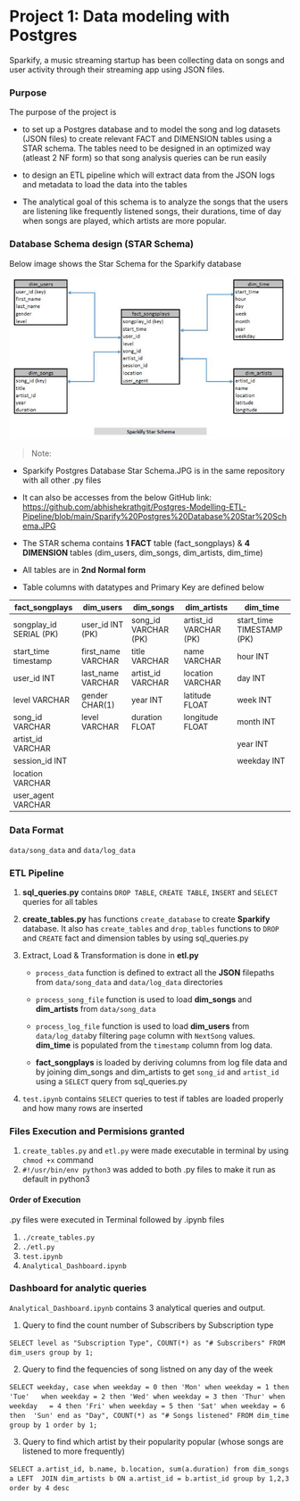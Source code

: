 # Project 1: Data modeling with Postgres
Sparkify, a music streaming startup has been collecting data on songs and user activity through their streaming app using JSON files.
### Purpose
The purpose of the project is
- to set up a Postgres database and to model the song and log datasets (JSON files) to create relevant FACT and DIMENSION tables using a STAR schema. The tables need to be designed in an optimized way (atleast 2 NF form) so that song analysis queries can be run easily

- to design an ETL pipeline which will extract data from the JSON logs and metadata to load the data into the tables

- The analytical goal of this schema is to analyze the songs that the users are listening like frequently listened songs, their durations, time of day when songs are played, which artists are more popular.

### Database Schema design (STAR Schema)

Below image shows the Star Schema for the Sparkify database

![Sparkify Star Schema](https://github.com/abhishekrathgit/Postgres-Modelling-ETL-Pipeline/blob/main/Sparkify%20Postgres%20Database%20Star%20Schema.JPG "Sparkify Star Schema")

>Note:
 - Sparkify Postgres Database Star Schema.JPG is in the same repository with all other .py files
 - It can also be accesses from the below GitHub link:
   https://github.com/abhishekrathgit/Postgres-Modelling-ETL-Pipeline/blob/main/Sparify%20Postgres%20Database%20Star%20Schema.JPG

- The STAR schema contains **1 FACT** table (fact_songplays) & **4 DIMENSION** tables (dim_users, dim_songs, dim_artists, dim_time)

- All tables are in **2nd Normal form**
- Table columns with datatypes and Primary Key are defined below

| fact_songplays        |dim_users         |dim_songs           |dim_artists           |dim_time
|-----------------------|------------------|--------------------|----------------------|-------
|songplay_id SERIAL (PK)|user_id INT (PK)  |song_id VARCHAR (PK)|artist_id VARCHAR (PK)|start_time TIMESTAMP (PK)
|start_time timestamp   |first_name VARCHAR|title VARCHAR       |name VARCHAR          |hour INT
|user_id INT            |last_name VARCHAR |artist_id VARCHAR   |location VARCHAR      |day INT
|level VARCHAR          |gender CHAR(1)    |year INT            |latitude FLOAT        |week INT
|song_id VARCHAR        |level VARCHAR     |duration FLOAT      |longitude FLOAT       |month INT
|artist_id VARCHAR      |                  |                    |                      |year INT
|session_id INT         |                  |                    |                      |weekday INT
|location VARCHAR
|user_agent VARCHAR

### Data Format
`data/song_data` and `data/log_data`
### ETL Pipeline
1. **sql_queries.py** contains `DROP TABLE`, `CREATE TABLE`, `INSERT` and `SELECT` queries for all tables

2. **create_tables.py** has functions `create_database` to create **Sparkify** database. It also has `create_tables` and `drop_tables` functions to `DROP` and `CREATE` fact and dimension tables by using sql_queries.py
3. Extract, Load & Transformation is done in **etl.py**
    - `process_data` function is defined to extract all the **JSON** filepaths from `data/song_data` and `data/log_data` directories

    - `process_song_file` function is used to load **dim_songs** and **dim_artists** from `data/song_data`
    - `process_log_file` function is used to load **dim_users** from `data/log_data`by filtering `page` column with `NextSong` values. **dim_time** is populated from the `timestamp` column from log data.
    - **fact_songplays** is loaded by deriving columns from log file data and by joining dim_songs and dim_artists to get `song_id` and `artist_id` using a `SELECT` query from sql_queries.py

4. `test.ipynb` contains `SELECT` queries to test if tables are loaded properly and how many rows are inserted


### Files Execution and Permisions granted
1. `create_tables.py` and `etl.py` were made executable in terminal by using `chmod +x` command
2. `#!/usr/bin/env python3` was added to both .py files to make it run as default in python3

#### Order of Execution
.py files were executed in Terminal followed by .ipynb files
1. `./create_tables.py`
2. `./etl.py`
3. `test.ipynb`
4. `Analytical_Dashboard.ipynb`

### Dashboard for analytic queries
`Analytical_Dashboard.ipynb` contains 3 analytical queries and output.

1. Query to find the count number of Subscribers by Subscription type

  `SELECT level as "Subscription Type", COUNT(*) as "# Subscribers" FROM dim_users group by 1;`

2. Query to find the fequencies of song listned on any day of the week

  `SELECT weekday, case when weekday = 0 then 'Mon' when weekday = 1 then 'Tue'   when weekday = 2 then 'Wed' when weekday = 3 then 'Thur' when weekday   = 4 then 'Fri' when weekday = 5 then 'Sat' when weekday = 6 then  'Sun' end as "Day", COUNT(*) as "# Songs listened" FROM dim_time group by 1 order by 1;`

3. Query to find which artist by their popularity popular (whose songs are listened to more frequently)

  `SELECT a.artist_id, b.name, b.location, sum(a.duration) from dim_songs a LEFT  JOIN dim_artists b ON a.artist_id = b.artist_id group by 1,2,3 order by 4 desc`
